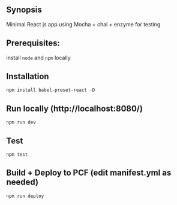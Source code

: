 ## Synopsis

Minimal React js app using Mocha + chai + enzyme for testing

## Prerequisites:

install `node` and `npm` locally

## Installation
```
npm install babel-preset-react -D
```

## Run locally (http://localhost:8080/)
```
npm run dev
```

## Test
```
npm test
```

## Build + Deploy to PCF  (edit manifest.yml as needed)
```
npm run deploy
```
